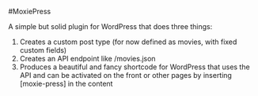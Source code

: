 #MoxiePress

A simple but solid plugin for WordPress that does three things:
1. Creates a custom post type (for now defined as movies, with fixed custom fields)
2. Creates an API endpoint like /movies.json 
3. Produces a beautiful and fancy shortcode for WordPress that uses the API and can be activated on the front or other pages by inserting [moxie-press] in the content


